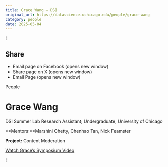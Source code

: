 ```yaml
---
title: Grace Wang – DSI
original_url: https://datascience.uchicago.edu/people/grace-wang
category: people
date: 2025-05-04
---
```


<!-- Table-like structure detected -->

!

## Share

* Email page on Facebook (opens new window)
* Share page on X (opens new window)
* Email Page (opens new window)

<!-- Table-like structure detected -->

People

# Grace Wang

DSI Summer Lab Research Assistant; Undergraduate, University of Chicago

**Mentors:**Marshini Chetty, Chenhao Tan, Nick Feamster

**Project:** Content Moderation

[Watch Grace’s Symposium Video](https://youtu.be/lnL53N9YmQE)

!